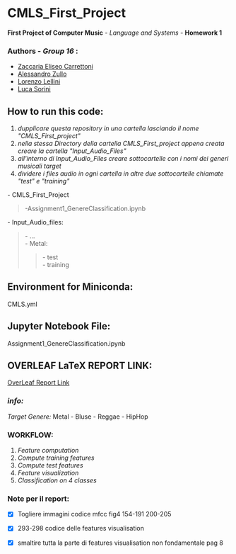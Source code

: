 # CMLS_First_Project
 **First Project of Computer Music** \- _Language and Systems_ \- **Homework 1** 
 
 ### Authors \- ***Group 16*** :
- [Zaccaria Eliseo Carrettoni](https://github.com/IronZack95)
- [Alessandro Zullo](https://github.com/Alessandro199762)
- [Lorenzo Lellini](https://github.com/LorenzoLellini)
- [Luca Sorini](https://github.com/lucasorini)

## How to run this code:
1. _dupplicare questa repository in una cartella lasciando il nome "CMLS_First_project"_
2. _nella stessa Directory della cartella CMLS_First_project appena creata creare la cartella "Input_Audio_Files"_
3. _all'interno di Input_Audio_Files creare sottocartelle con i nomi dei generi musicali target_
4. _dividere i files audio in ogni cartella in altre due sottocartelle chiamate "test" e "training"_

\- CMLS_First_Project<br>
> \-Assignment1_GenereClassification.ipynb

\- Input_Audio_files:<br>
>\- ...<br>
>\- Metal:<br>
>>\- test<br>
>>\- training<br>

## Environment for Miniconda:
CMLS.yml

## Jupyter Notebook File:
Assignment1_GenereClassification.ipynb

## OVERLEAF LaTeX REPORT LINK:
[OverLeaf Report Link](https://it.overleaf.com/7297938544zbhsbwwycfwv)

### *info:*
_Target Genere:_  Metal - Bluse - Reggae - HipHop

### WORKFLOW:

1. _Feature computation_
2. _Compute training features_
3. _Compute test features_
4. _Feature visualization_
5. _Classification on 4 classes_


### Note per il report:
- [x] Togliere immagini codice mfcc fig4 154-191 200-205
- [x] 293-298 codice delle features visualisation
- [x] smaltire tutta la parte di features visualisation non fondamentale pag 8

